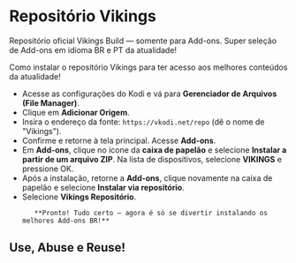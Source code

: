 # Repositório Vikings  
Repositório oficial Vikings Build — somente para Add-ons. Super seleção de Add-ons em idioma BR e PT da atualidade!  

Como instalar o repositório Vikings para ter acesso aos melhores conteúdos da atualidade!

<p align="left">
  <ul>
    <li>Acesse as configurações do Kodi e vá para <strong>Gerenciador de Arquivos (File Manager)</strong>.</li>
    <li>Clique em <strong>Adicionar Origem</strong>.</li>
    <li>Insira o endereço da fonte: <code>https://vkodi.net/repo</code> (dê o nome de "Vikings").</li>
    <li>Confirme e retorne à tela principal. Acesse <strong>Add-ons</strong>.</li>
    <li>Em <strong>Add-ons</strong>, clique no ícone da <strong>caixa de papelão</strong> e selecione <strong>Instalar a partir de um arquivo ZIP</strong>. Na lista de dispositivos, selecione <strong>VIKINGS</strong> e pressione OK.</li>
    <li>Após a instalação, retorne a <strong>Add-ons</strong>, clique novamente na caixa de papelão e selecione <strong>Instalar via repositório</strong>.</li>
    <li>Selecione <strong>Vikings Repositório</strong>.</li>
    
       **Pronto! Tudo certo — agora é só se divertir instalando os melhores Add-ons BR!**
  </ul>
</p>

## Use, Abuse e Reuse!
